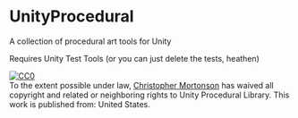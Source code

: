 # UnityProcedural
A collection of procedural art tools for Unity

Requires Unity Test Tools (or you can just delete the tests, heathen)

<p xmlns:dct="http://purl.org/dc/terms/" xmlns:vcard="http://www.w3.org/2001/vcard-rdf/3.0#">
  <a rel="license"
     href="http://creativecommons.org/publicdomain/zero/1.0/">
    <img src="http://i.creativecommons.org/p/zero/1.0/88x31.png" style="border-style: none;" alt="CC0" />
  </a>
  <br />
  To the extent possible under law,
  <a rel="dct:publisher"
     href="https://github.com/Mortoc/UnityProcedural">
    <span property="dct:title">Christopher Mortonson</span></a>
  has waived all copyright and related or neighboring rights to
  <span property="dct:title">Unity Procedural Library</span>.
This work is published from:
<span property="vcard:Country" datatype="dct:ISO3166"
      content="US" about="https://github.com/Mortoc/UnityProcedural">
  United States</span>.
</p>
